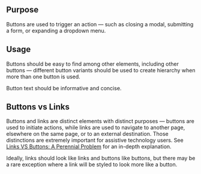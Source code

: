 ## Purpose

Buttons are used to trigger an action — such as closing a modal, submitting a form, or expanding a dropdown menu.

## Usage

Buttons should be easy to find among other elements, including other buttons — different button variants should be used to create hierarchy when more than one button is used.

Button text should be informative and concise.

## Buttons vs Links

Buttons and links are distinct elements with distinct purposes — buttons are used to initiate actions, while links are used to navigate to another page, elsewhere on the same page, or to an external destination. Those distinctions are extremely important for assistive technology users. See [Links VS Buttons: A Perennial Problem](https://www.digitala11y.com/links-vs-buttons-a-perennial-problem/) for an in-depth explanation.

Ideally, links should look like links and buttons like buttons, but there may be a rare exception where a link will be styled to look more like a button.
